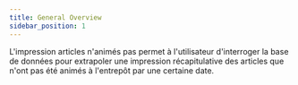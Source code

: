 ```yaml
---
title: General Overview
sidebar_position: 1
---
```


L'impression articles n'animés pas permet à l'utilisateur d'interroger la base de données pour extrapoler une impression récapitulative des articles que n'ont pas été animés à l'entrepôt par une certaine date.







